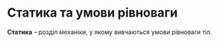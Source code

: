 # Статика та умови рiвноваги

<span class="p1"><b>Статика</b></span> – роздiл механiки, у якому вивчаються умови рiвноваги тiл.